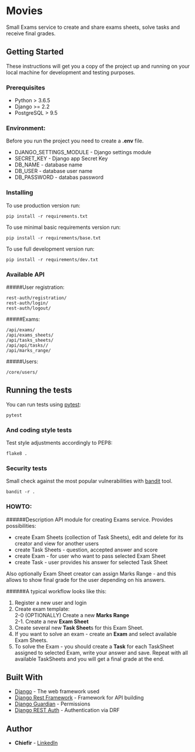 # Movies

Small Exams service to create and share exams sheets, solve tasks and receive final grades.

## Getting Started

These instructions will get you a copy of the project up and running on your local machine for development and testing purposes. 

### Prerequisites

* Python > 3.6.5 <br />
* Django >= 2.2 <br />
* PostgreSQL > 9.5 <br />


### Environment:
Before you run the project you need to create a **.env** file.
* DJANGO_SETTINGS_MODULE - Django settings module
* SECRET_KEY - Django app Secret Key
* DB_NAME - database name
* DB_USER - database user name
* DB_PASSWORD - databas password

### Installing

To use production version run:
```
pip install -r requirements.txt
```
To use minimal basic requirements version run:
```
pip install -r requirements/base.txt
```

To use full development version run:
```
pip install -r requirements/dev.txt
```

### Available API
#####User registration:
```
rest-auth/registration/
rest-auth/login/
rest-auth/logout/
```
#####Exams:
```
/api/exams/
/api/exams_sheets/
/api/tasks_sheets/
/api/api/tasks//
/api/marks_range/
```
#####Users:
```.env
/core/users/
```
## Running the tests
You can run tests using [pytest](https://docs.pytest.org/en/latest/): 
```
pytest
```

### And coding style tests

Test style adjustments accordingly to PEP8:

```
flake8 .
```

### Security tests

Small check against the most popular vulnerabilities with [bandit](https://bandit.readthedocs.io/en/latest/) tool.

```
bandit -r .
```

### HOWTO:
######Description
API module for creating Exams service.
Provides possibilities:
- create Exam Sheets (collection of Task Sheets), edit and delete for its creator and view for another users
- create Task Sheets - question, accepted answer and score
- create Exam - for user who want to pass selected Exam Sheet
- create Task - user provides his answer for selected Task Sheet

Also optionally Exam Sheet creator can assign Marks Range - and this allows to show final grade for the user depending
on his answers.

######A typical workflow looks like this:
1. Register a new user and login <br />
2. Create exam template:<br />
2-0 (OPTIONALLY) Create a new **Marks Range** <br />
2-1. Create a new **Exam Sheet**<br />
3. Create several new **Task Sheet**s for this Exam Sheet.
4. If you want to solve an exam - create an **Exam** and select available Exam Sheets.
5. To solve the Exam - you should create a **Task** for each TaskSheet assigned to selected Exam, write your answer and save.
 Repeat with all available TaskSheets and you will get a final grade at the end.


## Built With

* [Django](https://docs.djangoproject.com/en/2.2/) - The web framework used
* [Django Rest Framework](https://www.django-rest-framework.org/) - Framework for API building
* [Django Guardian](https://django-guardian.readthedocs.io/en/stable/) - Permissions
* [Django REST Auth](https://django-rest-auth.readthedocs.io/en/latest/) - Authentication via DRF



## Author

* **Chiefir** - [LinkedIn](https://www.linkedin.com/in/andrii-isiuk/)
